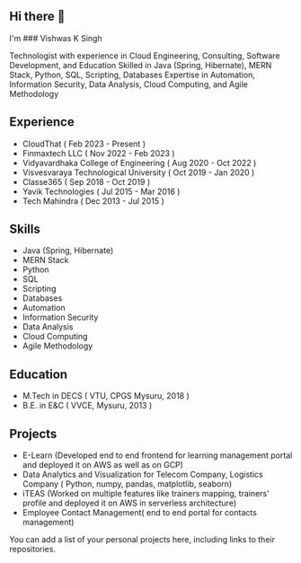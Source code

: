 ## Hi there 👋
I'm ### Vishwas K Singh

Technologist with experience in Cloud Engineering, Consulting, Software Development, and Education
Skilled in Java (Spring, Hibernate), MERN Stack, Python, SQL, Scripting, Databases
Expertise in Automation, Information Security, Data Analysis, Cloud Computing, and Agile Methodology
## Experience
* CloudThat ( Feb 2023 - Present )
* Finmaxtech LLC ( Nov 2022 - Feb 2023 )
* Vidyavardhaka College of Engineering ( Aug 2020 - Oct 2022 )
* Visvesvaraya Technological University ( Oct 2019 - Jan 2020 )
* Classe365 ( Sep 2018 - Oct 2019 )
* Yavik Technologies ( Jul 2015 - Mar 2016 )
* Tech Mahindra ( Dec 2013 - Jul 2015 )
## Skills
* Java (Spring, Hibernate)
* MERN Stack
* Python
* SQL
* Scripting
* Databases
* Automation
* Information Security
* Data Analysis
* Cloud Computing
* Agile Methodology
  
## Education
* M.Tech in DECS ( VTU, CPGS Mysuru, 2018 )
* B.E. in E&C ( VVCE, Mysuru, 2013 )

## Projects
* E-Learn (Developed end to end frontend for learning management portal and deployed it on AWS as well as on GCP)
* Data Analytics and Visualization for Telecom Company, Logistics Company ( Python, numpy, pandas, matplotlib, seaborn)
* iTEAS (Worked on multiple features like trainers mapping, trainers' profile and deployed it on AWS in serverless architecture)​
* Employee Contact Management( end to end portal for contacts management)


You can add a list of your personal projects here, including links to their repositories.
<!--
**vishwasks32/vishwasks32** is a ✨ _special_ ✨ repository because its `README.md` (this file) appears on your GitHub profile.

Here are some ideas to get you started:

- 🔭 I’m currently working on ...
- 🌱 I’m currently learning ...
- 👯 I’m looking to collaborate on ...
- 🤔 I’m looking for help with ...
- 💬 Ask me about ...
- 📫 How to reach me: ...
- 😄 Pronouns: ...
- ⚡ Fun fact: ...
-->
